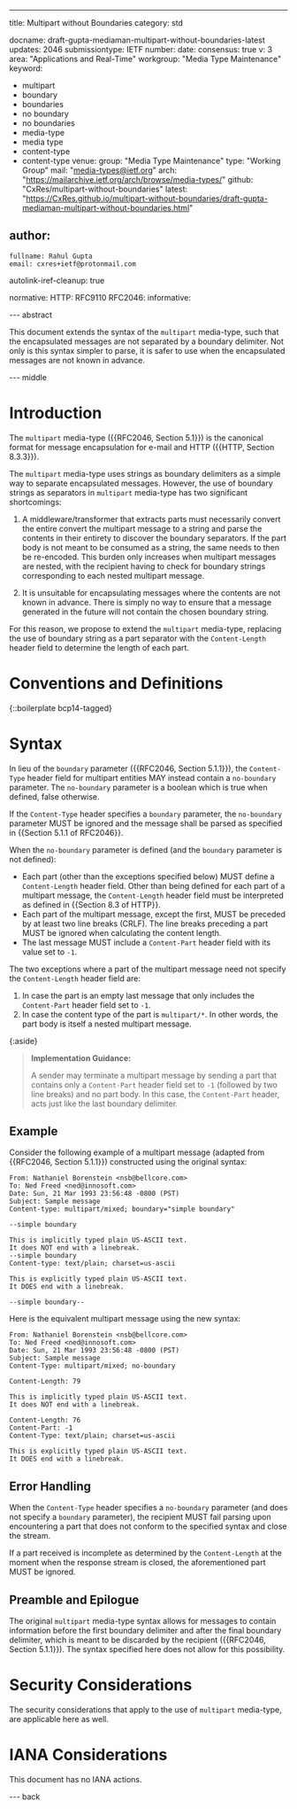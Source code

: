 ---
title: Multipart without Boundaries
category: std

docname: draft-gupta-mediaman-multipart-without-boundaries-latest
updates: 2046
submissiontype: IETF
number:
date:
consensus: true
v: 3
area: "Applications and Real-Time"
workgroup: "Media Type Maintenance"
keyword:
 - multipart
 - boundary
 - boundaries
 - no boundary
 - no boundaries
 - media-type
 - media type
 - content-type
 - content-type
venue:
  group: "Media Type Maintenance"
  type: "Working Group"
  mail: "media-types@ietf.org"
  arch: "https://mailarchive.ietf.org/arch/browse/media-types/"
  github: "CxRes/multipart-without-boundaries"
  latest: "https://CxRes.github.io/multipart-without-boundaries/draft-gupta-mediaman-multipart-without-boundaries.html"

author:
 -
    fullname: Rahul Gupta
    email: cxres+ietf@protonmail.com

autolink-iref-cleanup: true

normative:
  HTTP: RFC9110
  RFC2046:
informative:


--- abstract

This document extends the syntax of the `multipart` media-type, such that the encapsulated messages are not separated by a boundary delimiter. Not only is this syntax simpler to parse, it is safer to use when the encapsulated messages are not known in advance.


--- middle

# Introduction

The `multipart` media-type ({{RFC2046, Section 5.1}}) is the canonical format for message encapsulation for e-mail and HTTP ({{HTTP, Section 8.3.3}}).

The `multipart` media-type uses strings as boundary delimiters as a simple way to separate encapsulated messages. However, the use of boundary strings as separators in `multipart` media-type has two significant shortcomings:

1. A middleware/transformer that extracts parts must necessarily convert the entire convert the multipart message to a string and parse the contents in their entirety to discover the boundary separators. If the part body is not meant to be consumed as a string, the same needs to then be re-encoded. This burden only increases when multipart messages are nested, with the recipient having to check for boundary strings corresponding to each nested multipart message.

2. It is unsuitable for encapsulating messages where the contents are not known in advance. There is simply no way to ensure that a message generated in the future will not contain the chosen boundary string.

For this reason, we propose to extend the `multipart` media-type, replacing the use of boundary string as a part separator with the `Content-Length` header field to determine the length of each part.

# Conventions and Definitions

{::boilerplate bcp14-tagged}

# Syntax

In lieu of the `boundary` parameter ({{RFC2046, Section 5.1.1}}), the `Content-Type` header field for multipart entities MAY instead contain a `no-boundary` parameter. The `no-boundary` parameter is a boolean which is true when defined, false otherwise.

If the `Content-Type` header specifies a `boundary` parameter, the `no-boundary` parameter MUST be ignored and the message shall be parsed as specified in {{Section 5.1.1 of RFC2046}}.

When the `no-boundary` parameter is defined (and the `boundary` parameter is not defined):

+ Each part (other than the exceptions specified below) MUST define a `Content-Length` header field. Other than being defined for each part of a multipart message, the `Content-Length` header field must be interpreted as defined in {{Section 8.3 of HTTP}}.
+ Each part of the multipart message, except the first, MUST be preceded by at least two line breaks (CRLF). The line breaks preceding a part MUST be ignored when calculating the content length.
+ The last message MUST include a `Content-Part` header field with its value set to `-1`.

The two exceptions where a part of the multipart message need not specify the `Content-Length` header field are:

1. In case the part is an empty last message that only includes the `Content-Part` header field set to `-1`.
1. In case the content type of the part is `multipart/*`. In other words, the part body is itself a nested multipart message.

{:aside}
> **Implementation Guidance:**
>
> A sender may terminate a multipart message by sending a part that contains only a `Content-Part` header field set to `-1` (followed by two line breaks) and no part body. In this case, the `Content-Part` header, acts just like the last boundary delimiter.

## Example

Consider the following example of a multipart message (adapted from {{RFC2046, Section 5.1.1}}) constructed using the original syntax:

~~~ http
From: Nathaniel Borenstein <nsb@bellcore.com>
To: Ned Freed <ned@innosoft.com>
Date: Sun, 21 Mar 1993 23:56:48 -0800 (PST)
Subject: Sample message
Content-type: multipart/mixed; boundary="simple boundary"

--simple boundary

This is implicitly typed plain US-ASCII text.
It does NOT end with a linebreak.
--simple boundary
Content-type: text/plain; charset=us-ascii

This is explicitly typed plain US-ASCII text.
It DOES end with a linebreak.

--simple boundary--
~~~

Here is the equivalent multipart message using the new syntax:

~~~ http
From: Nathaniel Borenstein <nsb@bellcore.com>
To: Ned Freed <ned@innosoft.com>
Date: Sun, 21 Mar 1993 23:56:48 -0800 (PST)
Subject: Sample message
Content-Type: multipart/mixed; no-boundary

Content-Length: 79

This is implicitly typed plain US-ASCII text.
It does NOT end with a linebreak.

Content-Length: 76
Content-Part: -1
Content-Type: text/plain; charset=us-ascii

This is explicitly typed plain US-ASCII text.
It DOES end with a linebreak.

~~~

## Error Handling

When the `Content-Type` header specifies a `no-boundary` parameter (and does not specify a `boundary` parameter), the recipient MUST fail parsing upon encountering a part that does not conform to the specified syntax and close the stream.

If a part received is incomplete as determined by the `Content-Length` at the moment when the response stream is closed, the aforementioned part MUST be ignored.

## Preamble and Epilogue

The original `multipart` media-type syntax allows for messages to contain information before the first boundary delimiter and after the final boundary delimiter, which is meant to be discarded by the recipient ({{RFC2046, Section 5.1.1}}). The syntax specified here does not allow for this possibility.

# Security Considerations

The security considerations that apply to the use of `multipart` media-type, are applicable here as well.

# IANA Considerations

This document has no IANA actions.


--- back
